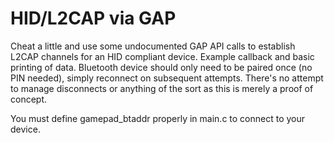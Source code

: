 # HID/L2CAP via GAP

Cheat a little and use some undocumented GAP API calls to establish L2CAP
channels for an HID compliant device. Example callback and basic printing of
data. Bluetooth device should only need to be paired once (no PIN needed),
simply reconnect on subsequent attempts. There's no attempt to manage disconnects
or anything of the sort as this is merely a proof of concept.

You must define gamepad_btaddr properly in main.c to connect to your device.